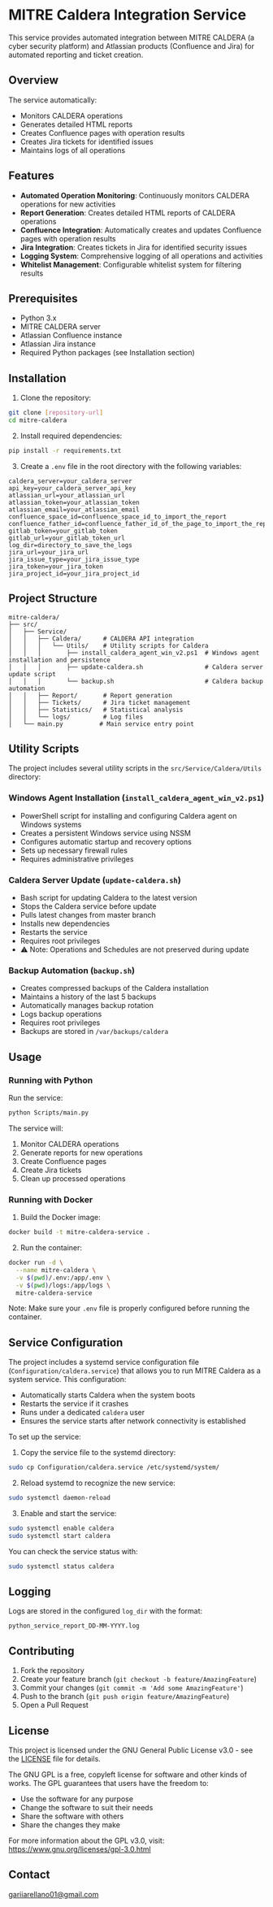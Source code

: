 # MITRE Caldera Integration Service

This service provides automated integration between MITRE CALDERA (a cyber security platform) and Atlassian products (Confluence and Jira) for automated reporting and ticket creation.

## Overview

The service automatically:
- Monitors CALDERA operations
- Generates detailed HTML reports
- Creates Confluence pages with operation results
- Creates Jira tickets for identified issues
- Maintains logs of all operations

## Features

- **Automated Operation Monitoring**: Continuously monitors CALDERA operations for new activities
- **Report Generation**: Creates detailed HTML reports of CALDERA operations
- **Confluence Integration**: Automatically creates and updates Confluence pages with operation results
- **Jira Integration**: Creates tickets in Jira for identified security issues
- **Logging System**: Comprehensive logging of all operations and activities
- **Whitelist Management**: Configurable whitelist system for filtering results

## Prerequisites

- Python 3.x
- MITRE CALDERA server
- Atlassian Confluence instance
- Atlassian Jira instance
- Required Python packages (see Installation section)

## Installation

1. Clone the repository:
```bash
git clone [repository-url]
cd mitre-caldera
```

2. Install required dependencies:
```bash
pip install -r requirements.txt
```

3. Create a `.env` file in the root directory with the following variables:
```env
caldera_server=your_caldera_server
api_key=your_caldera_server_api_key
atlassian_url=your_atlassian_url
atlassian_token=your_atlassian_token
atlassian_email=your_atlassian_email
confluence_space_id=confluence_space_id_to_import_the_report
confluence_father_id=confluence_father_id_of_the_page_to_import_the_report
gitlab_token=your_gitlab_token
gitlab_url=your_gitlab_token_url
log_dir=directory_to_save_the_logs
jira_url=your_jira_url
jira_issue_type=your_jira_issue_type
jira_token=your_jira_token
jira_project_id=your_jira_project_id
```

## Project Structure

```
mitre-caldera/
├── src/
│   ├── Service/
│   │   ├── Caldera/      # CALDERA API integration
│   │   │   └── Utils/    # Utility scripts for Caldera
│   │   │       ├── install_caldera_agent_win_v2.ps1  # Windows agent installation and persistence
│   │   │       ├── update-caldera.sh                 # Caldera server update script
│   │   │       └── backup.sh                         # Caldera backup automation
│   │   ├── Report/       # Report generation
│   │   ├── Tickets/      # Jira ticket management
│   │   ├── Statistics/   # Statistical analysis
│   │   └── logs/         # Log files
│   └── main.py          # Main service entry point
```

## Utility Scripts

The project includes several utility scripts in the `src/Service/Caldera/Utils` directory:

### Windows Agent Installation (`install_caldera_agent_win_v2.ps1`)
- PowerShell script for installing and configuring Caldera agent on Windows systems
- Creates a persistent Windows service using NSSM
- Configures automatic startup and recovery options
- Sets up necessary firewall rules
- Requires administrative privileges

### Caldera Server Update (`update-caldera.sh`)
- Bash script for updating Caldera to the latest version
- Stops the Caldera service before update
- Pulls latest changes from master branch
- Installs new dependencies
- Restarts the service
- Requires root privileges
- ⚠️ Note: Operations and Schedules are not preserved during update

### Backup Automation (`backup.sh`)
- Creates compressed backups of the Caldera installation
- Maintains a history of the last 5 backups
- Automatically manages backup rotation
- Logs backup operations
- Requires root privileges
- Backups are stored in `/var/backups/caldera`

## Usage

### Running with Python

Run the service:
```bash
python Scripts/main.py
```

The service will:
1. Monitor CALDERA operations
2. Generate reports for new operations
3. Create Confluence pages
4. Create Jira tickets
5. Clean up processed operations

### Running with Docker

1. Build the Docker image:
```bash
docker build -t mitre-caldera-service .
```

2. Run the container:
```bash
docker run -d \
  --name mitre-caldera \
  -v $(pwd)/.env:/app/.env \
  -v $(pwd)/logs:/app/logs \
  mitre-caldera-service
```

Note: Make sure your `.env` file is properly configured before running the container.

## Service Configuration

The project includes a systemd service configuration file (`Configuration/caldera.service`) that allows you to run MITRE Caldera as a system service. This configuration:

- Automatically starts Caldera when the system boots
- Restarts the service if it crashes
- Runs under a dedicated `caldera` user
- Ensures the service starts after network connectivity is established

To set up the service:

1. Copy the service file to the systemd directory:
```bash
sudo cp Configuration/caldera.service /etc/systemd/system/
```

2. Reload systemd to recognize the new service:
```bash
sudo systemctl daemon-reload
```

3. Enable and start the service:
```bash
sudo systemctl enable caldera
sudo systemctl start caldera
```

You can check the service status with:
```bash
sudo systemctl status caldera
```

## Logging

Logs are stored in the configured `log_dir` with the format:
```
python_service_report_DD-MM-YYYY.log
```

## Contributing

1. Fork the repository
2. Create your feature branch (`git checkout -b feature/AmazingFeature`)
3. Commit your changes (`git commit -m 'Add some AmazingFeature'`)
4. Push to the branch (`git push origin feature/AmazingFeature`)
5. Open a Pull Request

## License

This project is licensed under the GNU General Public License v3.0 - see the [LICENSE](LICENSE) file for details.

The GNU GPL is a free, copyleft license for software and other kinds of works. The GPL guarantees that users have the freedom to:
- Use the software for any purpose
- Change the software to suit their needs
- Share the software with others
- Share the changes they make

For more information about the GPL v3.0, visit: https://www.gnu.org/licenses/gpl-3.0.html

## Contact

gariiarellano01@gmail.com
